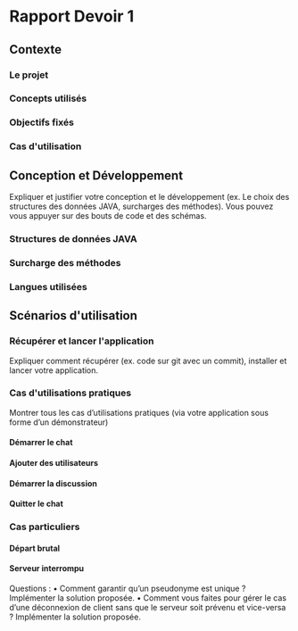 # Rapport Devoir 1


## Contexte

### Le projet

### Concepts utilisés

### Objectifs fixés

### Cas d'utilisation


## Conception et Développement

Expliquer et justifier votre conception et le développement (ex. Le choix des
structures des données JAVA, surcharges des méthodes). Vous pouvez vous appuyer sur
des bouts de code et des schémas.

### Structures de données JAVA

### Surcharge des méthodes

### Langues utilisées


## Scénarios d'utilisation

### Récupérer et lancer l'application
Expliquer comment récupérer (ex. code sur git avec un commit),
installer et lancer votre application.

### Cas d'utilisations pratiques
Montrer tous les cas d’utilisations pratiques (via votre application sous forme d’un démonstrateur)


#### Démarrer le chat

#### Ajouter des utilisateurs

#### Démarrer la discussion

#### Quitter le chat

### Cas particuliers

#### Départ brutal
#### Serveur interrompu

Questions :
• Comment garantir qu’un pseudonyme est unique ? Implémenter la solution proposée.
• Comment vous faites pour gérer le cas d’une déconnexion de client sans que le serveur
soit prévenu et vice-versa ? Implémenter la solution proposée.

